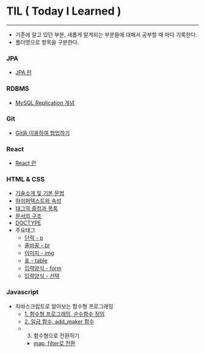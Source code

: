 # TIL ( Today I Learned )
------------------------------------
* 기존에 알고 있던 부분, 새롭게 알게되는 부분들에 대해서 공부할 때 마다 기록한다.
* 폴더명으로 항목을 구분한다.

### JPA
* [JPA 란](https://github.com/Sujin92/TIL/blob/master/jpa-query-specification.md)
### RDBMS
* [MySQL Replication 개념](https://github.com/Sujin92/TIL/blob/master/RDBMS/mysql-replication.md)

### Git
* [Git을 이용하여 협업하기](https://github.com/Sujin92/TIL/blob/master/git-comparing-workflow.md)

### React
* [React 란](https://github.com/Sujin92/TIL/blob/master/React/what-is-react.md)

### HTML & CSS
  * [기술소개 및 기본 문법](https://github.com/Sujin92/TIL/blob/master/HTML/1_기술소개_및_기본문법.md)
  * [하이퍼텍스트와 속성](https://github.com/Sujin92/TIL/blob/master/HTML/2_%ED%95%98%EC%9D%B4%ED%8D%BC%ED%85%8D%EC%8A%A4%ED%8A%B8%EC%99%80_%EC%86%8D%EC%84%B1.md)
  * [태그의 중첩과 목록](https://github.com/Sujin92/TIL/blob/master/HTML/3_%ED%83%9C%EA%B7%B8%EC%9D%98_%EC%A4%91%EC%B2%A9%EA%B3%BC_%EB%AA%A9%EB%A1%9D.md#%ED%83%9C%EA%B7%B8%EC%9D%98-%EC%A4%91%EC%B2%A9%EA%B3%BC-%EB%AA%A9%EB%A1%9D)
  * [문서의 구조](https://github.com/Sujin92/TIL/blob/master/HTML/3_%ED%83%9C%EA%B7%B8%EC%9D%98_%EC%A4%91%EC%B2%A9%EA%B3%BC_%EB%AA%A9%EB%A1%9D.md#%EB%AC%B8%EC%84%9C%EC%9D%98-%EA%B5%AC%EC%A1%B0)
  * [DOCTYPE](https://github.com/Sujin92/TIL/blob/master/HTML/3_%ED%83%9C%EA%B7%B8%EC%9D%98_%EC%A4%91%EC%B2%A9%EA%B3%BC_%EB%AA%A9%EB%A1%9D.md#doctype)
  * 주요태그
    * [단락 - p](https://github.com/Sujin92/TIL/blob/master/HTML/4_%EC%A3%BC%EC%9A%94%ED%83%9C%EA%B7%B8_%ED%91%9C%EA%B9%8C%EC%A7%80.md#p)
    * [줄바꿈 - br](https://github.com/Sujin92/TIL/blob/master/HTML/4_%EC%A3%BC%EC%9A%94%ED%83%9C%EA%B7%B8_%ED%91%9C%EA%B9%8C%EC%A7%80.md#br)
    * [이미지 - img](https://github.com/Sujin92/TIL/blob/master/HTML/4_%EC%A3%BC%EC%9A%94%ED%83%9C%EA%B7%B8_%ED%91%9C%EA%B9%8C%EC%A7%80.md#img)
    * [표 - table](https://github.com/Sujin92/TIL/blob/master/HTML/4_%EC%A3%BC%EC%9A%94%ED%83%9C%EA%B7%B8_%ED%91%9C%EA%B9%8C%EC%A7%80.md#table-%ED%83%9C%EA%B7%B8)
    * [입력양식 - form](https://github.com/Sujin92/TIL/blob/master/HTML/5_%EC%9E%85%EB%A0%A5%EC%96%91%EC%8B%9D_form.md#%EC%9E%85%EB%A0%A5%EC%96%91%EC%8B%9D---form)
    * [입력양식 - 선택](https://github.com/Sujin92/TIL/blob/master/HTML/5_입력양식_form.md#입력양식---선택)

### Javascript
 * 자바스크립트로 알아보는 함수형 프로그래밍
   - [1. 함수형 프로그래밍, 순수함수 정의](https://github.com/Sujin92/TIL/blob/master/Javascript/1-%ED%95%A8%EC%88%98%ED%98%95_%ED%94%84%EB%A1%9C%EA%B7%B8%EB%9E%98%EB%B0%8D_%EA%B0%9C%EC%9A%94/1-%EC%88%9C%EC%88%98%ED%95%A8%EC%88%98.md)
   - [2. 일급 함수, add_maker 함수](https://github.com/Sujin92/TIL/blob/master/Javascript/1-%ED%95%A8%EC%88%98%ED%98%95_%ED%94%84%EB%A1%9C%EA%B7%B8%EB%9E%98%EB%B0%8D_%EA%B0%9C%EC%9A%94/2-%EC%9D%BC%EA%B8%89%ED%95%A8%EC%88%98.md)
   - 3. 함수형으로 전환하기
      - [map, filter로 전환](https://github.com/Sujin92/TIL/blob/master/Javascript/2-%ED%95%A8%EC%88%98%ED%98%95%EC%9C%BC%EB%A1%9C_%EC%A0%84%ED%99%98%ED%95%98%EA%B8%B0/user-list-map-filter.html)

